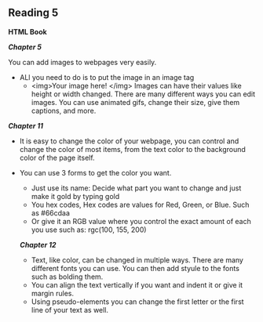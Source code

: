 ## Reading 5  

**HTML Book**  

***Chapter 5***

You can add images to webpages very easily. 
- ALl you need to do is to put the image in an image tag
  - \<img>Your image here! \</img>
Images can have their values like height or width changed. 
There are many different ways you can edit images. You can use animated gifs, change their size, give them captions, and more. 

***Chapter 11***  
- It is easy to change the color of your webpage, you can control and change the color of most items, from the text color to the background color of the page itself. 
- You can use 3 forms to get the color you want. 
  - Just use its name: Decide what part you want to change and just make it gold by typing gold
  - You hex codes, Hex codes are values for Red, Green, or Blue. Such as #66cdaa
  - Or give it an RGB value where you control the exact amount of each you use such as: rgc(100, 155, 200)
  
  ***Chapter 12***  
  - Text, like color, can be changed in multiple ways. There are many different fonts you can use. You can then add styule to the fonts such as bolding them. 
  - You can align the text vertically if you want and indent it or give it margin rules. 
  - Using pseudo-elements you can change the first letter or the first line of your text as well. 
  
